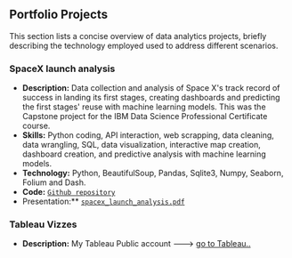## Portfolio Projects

This section lists a concise overview of data analytics projects, briefly describing the technology employed used to address different scenarios.

### SpaceX launch analysis

- **Description:** Data collection and analysis of Space X's track record of success in landing its first stages, creating dashboards and predicting the first stages' reuse with machine learning models.  This was the Capstone project for the IBM Data Science Professional Certificate course.
- **Skills:** Python coding, API interaction, web scrapping, data cleaning, data wrangling, SQL, data visualization, interactive map creation, dashboard creation, and predictive analysis with machine learning models.
- **Technology:** Python, BeautifulSoup, Pandas, Sqlite3, Numpy, Seaborn, Folium and Dash.
- **Code:** [`Github repository`](https://github.com/julionakama/SpaceX_Launch_Analysis/tree/main)
- Presentation:** [`spacex_launch_analysis.pdf`](https://github.com/julionakama/SpaceX_Launch_Analysis/blob/main/Presentation_Winning_Space_Race_with_Data%20Science.pdf)

### Tableau Vizzes

- **Description:** My Tableau Public account ---> [go to Tableau..](https://public.tableau.com/app/profile/julio.nakama)


